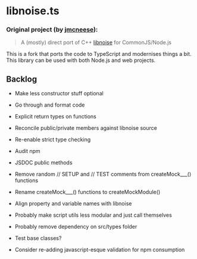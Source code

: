 # libnoise.ts

### Original project (by [jmcneese](https://github.com/jmcneese/libnoise.js)):
> A (mostly) direct port of C++ [libnoise](http://libnoise.sourceforge.net/index.html) for CommonJS/Node.js

This is a fork that ports the code to TypeScript and modernises things a bit. This library can be used with both Node.js and web projects.

## Backlog
  - Make less constructor stuff optional
  - Go through and format code
  - Explicit return types on functions
  - Reconcile public/private members against libnoise source
  - Re-enable strict type checking
  - Audit npm
  - JSDOC public methods
  - Remove random // SETUP and // TEST comments from createMock___() functions
  - Rename createMock___() functions to createMockModule()
  - Align property and variable names with libnoise
  - Probably make script utils less modular and just call themselves
  
  - Probably remove dependency on src/types folder
  - Test base classes?
  - Consider re-adding javascript-esque validation for npm consumption